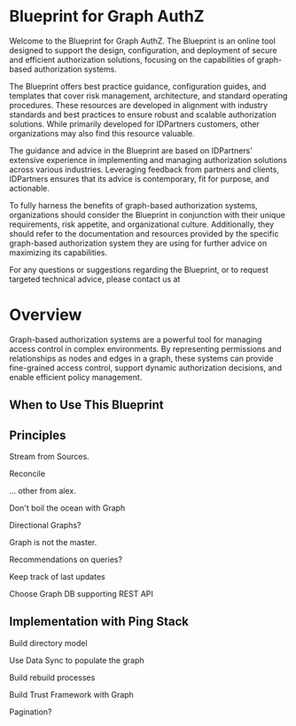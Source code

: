 # Blueprint for Graph AuthZ

Welcome to the Blueprint for Graph AuthZ. The Blueprint is an online tool designed to support the design, configuration, and deployment of secure and efficient authorization solutions, focusing on the capabilities of graph-based authorization systems.

The Blueprint offers best practice guidance, configuration guides, and templates that cover risk management, architecture, and standard operating procedures. These resources are developed in alignment with industry standards and best practices to ensure robust and scalable authorization solutions. While primarily developed for IDPartners customers, other organizations may also find this resource valuable.

The guidance and advice in the Blueprint are based on IDPartners' extensive experience in implementing and managing authorization solutions across various industries. Leveraging feedback from partners and clients, IDPartners ensures that its advice is contemporary, fit for purpose, and actionable.

To fully harness the benefits of graph-based authorization systems, organizations should consider the Blueprint in conjunction with their unique requirements, risk appetite, and organizational culture. Additionally, they should refer to the documentation and resources provided by the specific graph-based authorization system they are using for further advice on maximizing its capabilities.

For any questions or suggestions regarding the Blueprint, or to request targeted technical advice, please contact us at

# Overview

Graph-based authorization systems are a powerful tool for managing access control in complex environments. By representing permissions and relationships as nodes and edges in a graph, these systems can provide fine-grained access control, support dynamic authorization decisions, and enable efficient policy management.

## When to Use This Blueprint



## Principles

Stream from Sources. 

Reconcile 

... other from alex. 

Don't boil the ocean with Graph

Directional Graphs?

Graph is not the  master. 

Recommendations on queries?

Keep track of last updates

Choose Graph DB supporting REST API

## Implementation with Ping Stack

Build directory model 

Use Data Sync to populate the graph

Build rebuild processes

Build Trust Framework with Graph 

Pagination? 





